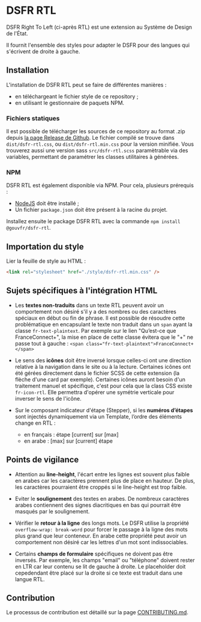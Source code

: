 # DSFR RTL

DSFR Right To Left (ci-après RTL) est une extension au Système de Design de l'État.

Il fournit l'ensemble des styles pour adapter le DSFR pour des langues qui s'écrivent de droite à gauche.

## Installation

L'installation de DSFR RTL peut se faire de différentes manières :
* en téléchargeant le fichier style de ce repository ;
* en utilisant le gestionnaire de paquets NPM.

### Fichiers statiques

Il est possible de télécharger les sources de ce repository au format .zip depuis [la page Release de Github](https://github.com/GouvernementFR/dsfr-rtl/releases). Le fichier compilé se trouve dans `dist/dsfr-rtl.css`, ou `dist/dsfr-rtl.min.css` pour la version minifiée. Vous trouverez aussi une version sass `src/dsfr-rtl.scss` paramètrable via des variables, permettant de paramétrer les classes utilitaires à générées.

### NPM

DSFR RTL est également disponible via NPM. Pour cela, plusieurs prérequis :
* [NodeJS](https://nodejs.org/fr) doit être installé ;
* Un fichier `package.json` doit être présent à la racine du projet.

Installez ensuite le package DSFR RTL avec la commande `npm install @gouvfr/dsfr-rtl`.

## Importation du style

Lier la feuille de style au HTML :

```html
<link rel="stylesheet" href="./style/dsfr-rtl.min.css" />
```

## Sujets spécifiques à l'intégration HTML

* Les **textes non-traduits** dans un texte RTL peuvent avoir un comportement non désiré s'il y a des nombres ou des caractères spéciaux en début ou fin de phrase. Il est possible de résoudre cette problématique en encapsulant le texte non traduit dans un `span` ayant la classe `fr-text-plaintext`.
Par exemple sur le lien "Qu’est-ce que FranceConnect+", la mise en place de cette classe évitera que le "+" ne passe tout à gauche : `<span class="fr-text-plaintext">FranceConnect+</span>`

* Le sens des **icônes** doit être inversé lorsque celles-ci ont une direction relative à la navigation dans le site ou à la lecture. Certaines icônes ont été gérées directement dans le fichier SCSS de cette extension (la flèche d'une card par exemple).
Certaines icônes auront besoin d'un traitement manuel et spécifique, c'est pour cela que la class CSS existe `fr-icon-rtl`. Elle permettra d'opérer une symétrie verticale pour inverser le sens de l'icône.

* Sur le composant indicateur d'étape (Stepper), si les **numéros d’étapes** sont injectés dynamiquement via un Template, l’ordre des éléments change en RTL :
    * en français : étape [current] sur [max]
    * en arabe : [max] sur [current] étape


## Points de vigilance

* Attention au **line-height**, l'écart entre les lignes est souvent plus faible en arabes car les caractères prennent plus de place en hauteur. De plus, les caractères pourraient être croppés si le line-height est trop faible.

* Eviter le **soulignement** des textes en arabes. De nombreux caractères arabes contiennent des signes diacritiques en bas qui pourrait être masqués par le soulignement.

* Vérifier le **retour à la ligne** des longs mots. Le DSFR utilise la propriété `overflow-wrap: break-word` pour forcer le passage à la ligne des mots plus grand que leur conteneur. En arabe cette propriété peut avoir un comportement non désiré car les lettres d'un mot sont indissociables.

* Certains **champs de formulaire** spécifiques ne doivent pas être inversés. Par exemple, les champs "email" ou "téléphone" doivent rester en LTR car leur contenu se lit de gauche à droite. Le placeholder doit cepedendant être placé sur la droite si ce texte est traduit dans une langue RTL.

## Contribution
Le processus de contribution est détaillé sur la page [CONTRIBUTING.md](https://github.com/GouvernementFR/dsfr-rtl/blob/dev/CONTRIBUTING.md).